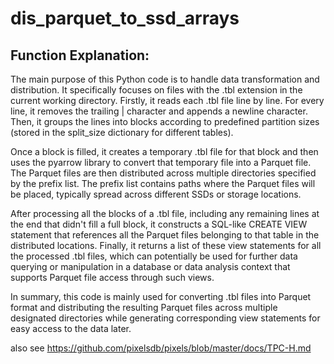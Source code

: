 # dis_parquet_to_ssd_arrays

## Function Explanation:
The main purpose of this Python code is to handle data transformation and distribution. 
It specifically focuses on files with the .tbl extension in the current working directory.
Firstly, it reads each .tbl file line by line. For every line, it removes the trailing | character and appends a newline character. Then, it groups the lines into blocks according to predefined partition sizes (stored in the split_size dictionary for different tables).

Once a block is filled, it creates a temporary .tbl file for that block and then uses the pyarrow library to convert that temporary file into a Parquet file. The Parquet files are then distributed across multiple directories specified by the prefix list. The prefix list contains paths where the Parquet files will be placed, typically spread across different SSDs or storage locations.

After processing all the blocks of a .tbl file, including any remaining lines at the end that didn't fill a full block, it constructs a SQL-like CREATE VIEW statement that references all the Parquet files belonging to that table in the distributed locations. Finally, it returns a list of these view statements for all the processed .tbl files, which can potentially be used for further data querying or manipulation in a database or data analysis context that supports Parquet file access through such views.

In summary, this code is mainly used for converting .tbl files into Parquet format and distributing the resulting Parquet files across multiple designated directories while generating corresponding view statements for easy access to the data later.

also see https://github.com/pixelsdb/pixels/blob/master/docs/TPC-H.md
